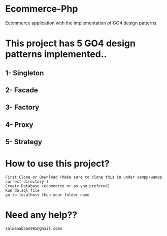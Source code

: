 # Ecommerce-Php
Ecommerce application with the implementation of GO4 design patterns.

# This project has 5 GO4 design patterns implemented..

## 1- Singleton
## 2- Facade
## 3- Factory
## 4- Proxy
## 5- Strategy

# How to use this project?

```
First Clone or Download (Make sure to clone this in under xampp/wampp correct directory )
Create Database (ecommerce or as you prefered) 
Run db.sql file
go to localhost then your folder name
```

# Need any help??

```
salmanabbas985@gmail.comn
```